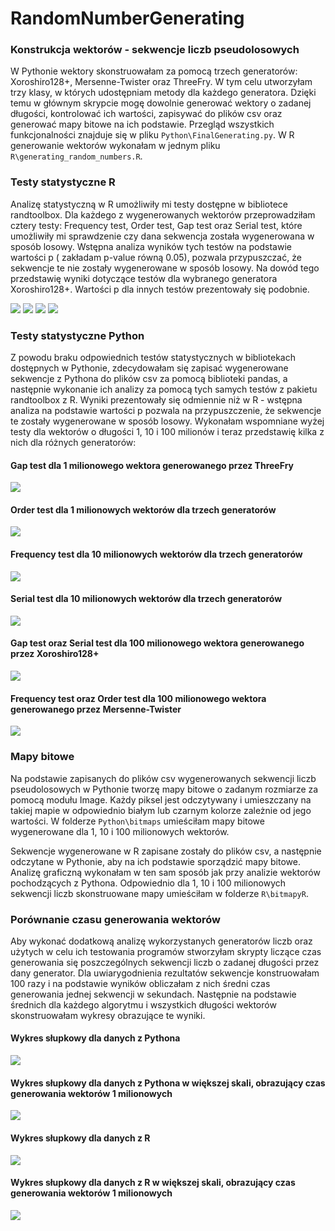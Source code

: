 # RandomNumberGenerating

### Konstrukcja wektorów - sekwencje liczb pseudolosowych

W Pythonie wektory skonstruowałam za pomocą trzech generatorów: Xoroshiro128+, Mersenne-Twister oraz ThreeFry. W tym celu utworzyłam trzy klasy, w których udostępniam metody dla każdego generatora. Dzięki temu w głównym skrypcie mogę dowolnie generować wektory o zadanej długości, kontrolować ich wartości, zapisywać do plików csv oraz generować mapy bitowe na ich podstawie.
Przegląd wszystkich funkcjonalności znajduje się w pliku `Python\FinalGenerating.py`.
W R generowanie wektorów wykonałam w jednym pliku `R\generating_random_numbers.R`.

### Testy statystyczne R

Analizę statystyczną w R umożliwiły mi testy dostępne w bibliotece randtoolbox. Dla każdego z wygenerowanych wektorów przeprowadziłam cztery testy: Frequency test, Order test, Gap test oraz Serial test, które umożliwiły mi sprawdzenie czy dana sekwencja została wygenerowana w sposób losowy. Wstępna analiza wyników tych testów na podstawie wartości p ( zakładam p-value równą 0.05), pozwala przypuszczać, że sekwencje te nie zostały wygenerowane w sposób losowy. Na dowód tego przedstawię wyniki dotyczące testów dla wybranego generatora Xoroshiro128+. Wartości p dla innych testów prezentowały się podobnie.

<img src="https://user-images.githubusercontent.com/67383292/87986149-ff1e1980-cadc-11ea-800c-4285e5ac942c.png">
<img src="https://user-images.githubusercontent.com/67383292/87989228-ecf2aa00-cae1-11ea-8383-09af09f5aa00.png">
<img src="https://user-images.githubusercontent.com/67383292/87986157-004f4680-cadd-11ea-8a84-b4f106d3ba9c.png">
<img src="https://user-images.githubusercontent.com/67383292/87986142-fdecec80-cadc-11ea-999f-e93cf30e09c6.png">

### Testy statystyczne Python

Z powodu braku odpowiednich testów statystycznych w bibliotekach dostępnych w Pythonie, zdecydowałam się zapisać wygenerowane sekwencje z Pythona do plików csv za pomocą biblioteki pandas, a następnie wykonanie ich analizy za pomocą tych samych testów z pakietu randtoolbox z R. Wyniki prezentowały się odmiennie niż w R - wstępna analiza na podstawie wartości p pozwala na przypuszczenie, że sekwencje te zostały wygenerowane w sposób losowy. Wykonałam wspomniane wyżej testy dla wektorów o długości 1, 10 i 100 milionów i teraz przedstawię kilka z nich dla różnych generatorów:

#### Gap test dla 1 milionowego wektora generowanego przez ThreeFry
<img src="https://user-images.githubusercontent.com/67383292/87986089-f0376700-cadc-11ea-888f-8094667de6d6.png">

#### Order test dla 1 milionowych wektorów dla trzech generatorów
<img src="https://user-images.githubusercontent.com/67383292/87986093-f1689400-cadc-11ea-9084-23da2c01f6c7.png">

#### Frequency test dla 10 milionowych wektorów dla trzech generatorów
<img src="https://user-images.githubusercontent.com/67383292/87986096-f2012a80-cadc-11ea-8ff5-5276f08bac22.png">

#### Serial test dla 10 milionowych wektorów dla trzech generatorów
<img src="https://user-images.githubusercontent.com/67383292/87986105-f3325780-cadc-11ea-8da1-2bd2f380d3b1.png">

#### Gap test oraz Serial test dla 100 milionowego wektora generowanego przez Xoroshiro128+
<img src="https://user-images.githubusercontent.com/67383292/88957499-3b046c00-d29f-11ea-84d7-b6151c1780d5.png">

#### Frequency test oraz Order test dla 100 milionowego wektora generowanego przez Mersenne-Twister
<img src="https://user-images.githubusercontent.com/67383292/88957505-3c359900-d29f-11ea-971d-15e3b6c40cc0.png">

### Mapy bitowe
Na podstawie zapisanych do plików csv wygenerowanych sekwencji liczb pseudolosowych w Pythonie tworzę mapy bitowe o zadanym rozmiarze za pomocą modułu Image. Każdy piksel jest odczytywany i umieszczany na takiej mapie w odpowiednio białym lub czarnym kolorze zależnie od jego wartości. W folderze `Python\bitmaps` umieściłam mapy bitowe wygenerowane dla 1, 10 i 100 milionowych wektorów.

Sekwencje wygenerowane w R zapisane zostały do plików csv, a następnie odczytane w Pythonie, aby na ich podstawie sporządzić mapy bitowe. Analizę graficzną wykonałam w ten sam sposób jak przy analizie wektorów pochodzących z Pythona. Odpowiednio dla 1, 10 i 100 milionowych sekwencji liczb skonstruowane mapy umieściłam w folderze `R\bitmapyR`.

### Porównanie czasu generowania wektorów 
Aby wykonać dodatkową analizę wykorzystanych generatorów liczb oraz użytych w celu ich testowania programów stworzyłam skrypty liczące czas generowania się poszczególnych sekwencji liczb o zadanej długości przez dany generator. Dla uwiarygodnienia rezultatów sekwencje konstruowałam 100 razy i na podstawie wyników obliczałam z nich średni czas generowania jednej sekwencji w sekundach. Następnie na podstawie średnich dla każdego algorytmu i wszystkich długości wektorów skonstruowałam wykresy obrazujące te wyniki.   

#### Wykres słupkowy dla danych z Pythona
<img src="https://user-images.githubusercontent.com/67383292/88959281-080fa780-d2a2-11ea-9a44-c00ad72134d3.png">

#### Wykres słupkowy dla danych z Pythona w większej skali, obrazujący czas generowania wektorów 1 milionowych
<img src="https://user-images.githubusercontent.com/67383292/88959284-08a83e00-d2a2-11ea-94c5-996911998556.png">

#### Wykres słupkowy dla danych z R
<img src="https://user-images.githubusercontent.com/67383292/88959285-08a83e00-d2a2-11ea-8d8e-93d780dd552a.png">

#### Wykres słupkowy dla danych z R w większej skali, obrazujący czas generowania wektorów 1 milionowych
<img src="https://user-images.githubusercontent.com/67383292/88959286-08a83e00-d2a2-11ea-825b-777d62d6d751.png">
